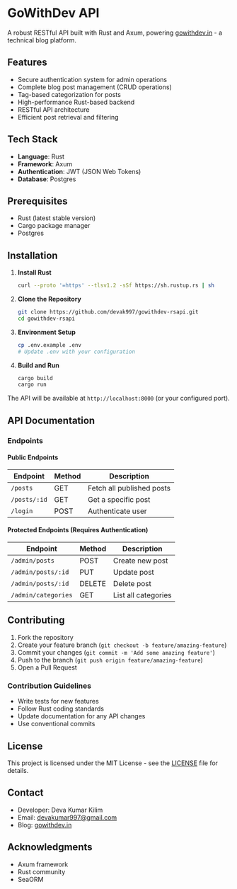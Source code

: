 # GoWithDev API

A robust RESTful API built with Rust and Axum, powering [gowithdev.in](https://gowithdev.in) - a technical blog platform.

## Features

- Secure authentication system for admin operations
- Complete blog post management (CRUD operations)
- Tag-based categorization for posts
- High-performance Rust-based backend
- RESTful API architecture
- Efficient post retrieval and filtering

## Tech Stack

- **Language**: Rust
- **Framework**: Axum
- **Authentication**: JWT (JSON Web Tokens)
- **Database**: Postgres

## Prerequisites

- Rust (latest stable version)
- Cargo package manager
- Postgres

## Installation

1. **Install Rust**
   ```bash
   curl --proto '=https' --tlsv1.2 -sSf https://sh.rustup.rs | sh
   ```

2. **Clone the Repository**
   ```bash
   git clone https://github.com/devak997/gowithdev-rsapi.git
   cd gowithdev-rsapi
   ```

3. **Environment Setup**
   ```bash
   cp .env.example .env
   # Update .env with your configuration
   ```

4. **Build and Run**
   ```bash
   cargo build
   cargo run
   ```

The API will be available at `http://localhost:8000` (or your configured port).

## API Documentation

### Endpoints

#### Public Endpoints

| Endpoint | Method | Description |
|----------|---------|-------------|
| `/posts` | GET | Fetch all published posts |
| `/posts/:id` | GET | Get a specific post |
| `/login` | POST | Authenticate user |

#### Protected Endpoints (Requires Authentication)

| Endpoint | Method | Description |
|----------|---------|-------------|
| `/admin/posts` | POST | Create new post |
| `/admin/posts/:id` | PUT | Update post |
| `/admin/posts/:id` | DELETE | Delete post |
| `/admin/categories` | GET | List all categories |

## Contributing

1. Fork the repository
2. Create your feature branch (`git checkout -b feature/amazing-feature`)
3. Commit your changes (`git commit -m 'Add some amazing feature'`)
4. Push to the branch (`git push origin feature/amazing-feature`)
5. Open a Pull Request

### Contribution Guidelines

- Write tests for new features
- Follow Rust coding standards
- Update documentation for any API changes
- Use conventional commits

## License

This project is licensed under the MIT License - see the [LICENSE](LICENSE) file for details.

## Contact

- Developer: Deva Kumar Kilim
- Email: devakumar997@gmail.com
- Blog: [gowithdev.in](https://gowithdev.in)

## Acknowledgments

- Axum framework
- Rust community
- SeaORM